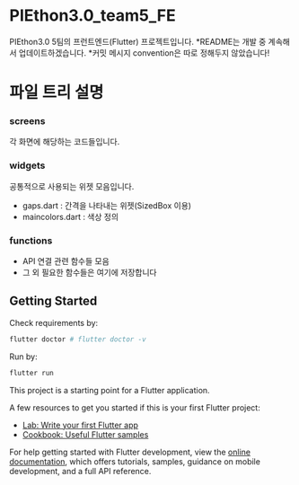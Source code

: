 # PIEthon3.0_team5_FE

PIEthon3.0 5팀의 프런트엔드(Flutter) 프로젝트입니다.
*README는 개발 중 계속해서 업데이트하겠습니다.
*커밋 메시지 convention은 따로 정해두지 않았습니다!

# 파일 트리 설명

### screens

각 화면에 해당하는 코드들입니다.

### widgets

공통적으로 사용되는 위젯 모음입니다.

- gaps.dart : 간격을 나타내는 위젯(SizedBox 이용)
- maincolors.dart : 색상 정의

### functions

- API 연결 관련 함수들 모음
- 그 외 필요한 함수들은 여기에 저장합니다

## Getting Started

Check requirements by:

```bash
flutter doctor # flutter doctor -v
```

Run by:

```bash
flutter run
```

This project is a starting point for a Flutter application.

A few resources to get you started if this is your first Flutter project:

- [Lab: Write your first Flutter app](https://docs.flutter.dev/get-started/codelab)
- [Cookbook: Useful Flutter samples](https://docs.flutter.dev/cookbook)

For help getting started with Flutter development, view the
[online documentation](https://docs.flutter.dev/), which offers tutorials,
samples, guidance on mobile development, and a full API reference.

